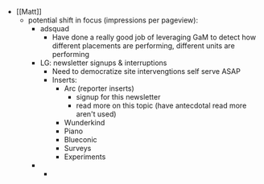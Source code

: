 - [[Matt]]
	- potential shift in focus (impressions per pageview):
		- adsquad
			- Have done a really good job of leveraging GaM to detect how different placements are performing, different units are performing
		- LG: newsletter signups & interruptions
			- Need to democratize site intervengtions self serve ASAP
			- Inserts:
				- Arc (reporter inserts)
					- signup for this newsletter
					- read more on this topic (have antecdotal read more aren't used)
				- Wunderkind
				- Piano
				- Blueconic
				- Surveys
				- Experiments
		-
			-